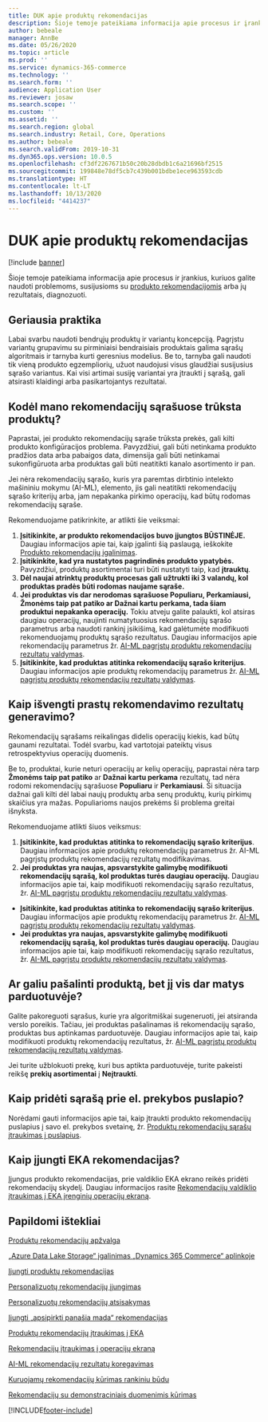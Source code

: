 ```yaml
---
title: DUK apie produktų rekomendacijas
description: Šioje temoje pateikiama informacija apie procesus ir įrankius, kuriuos galite naudoti problemoms, susijusioms su produkto rekomendacijomis arba jų rezultatais, diagnozuoti.
author: bebeale
manager: AnnBe
ms.date: 05/26/2020
ms.topic: article
ms.prod: ''
ms.service: dynamics-365-commerce
ms.technology: ''
ms.search.form: ''
audience: Application User
ms.reviewer: josaw
ms.search.scope: ''
ms.custom: ''
ms.assetid: ''
ms.search.region: global
ms.search.industry: Retail, Core, Operations
ms.author: bebeale
ms.search.validFrom: 2019-10-31
ms.dyn365.ops.version: 10.0.5
ms.openlocfilehash: cf3df2267671b50c20b28dbdb1c6a21696bf2515
ms.sourcegitcommit: 199848e78df5cb7c439b001bdbe1ece963593cdb
ms.translationtype: HT
ms.contentlocale: lt-LT
ms.lasthandoff: 10/13/2020
ms.locfileid: "4414237"
---
```

# <a name="product-recommendations-faq"></a>DUK apie produktų rekomendacijas


[!include [banner](includes/banner.md)]

Šioje temoje pateikiama informacija apie procesus ir įrankius, kuriuos galite naudoti problemoms, susijusioms su [produkto rekomendacijomis](product-recommendations.md) arba jų rezultatais, diagnozuoti.

## <a name="best-practices"></a>Geriausia praktika
Labai svarbu naudoti bendrųjų produktų ir variantų koncepciją. Pagrįstu variantų grupavimu su pirminiaisi bendraisiais produktais galima sąrašų algoritmais ir tarnyba kurti geresnius modelius. Be to, tarnyba gali naudoti tik vieną produkto egzempliorių, užuot naudojusi visus glaudžiai susijusius sąrašo variantus. Kai visi artimai susiję variantai yra įtraukti į sąrašą, gali atsirasti klaidingi arba pasikartojantys rezultatai.

## <a name="why-are-products-missing-from-my-recommendation-lists"></a>Kodėl mano rekomendacijų sąrašuose trūksta produktų?

Paprastai, jei produkto rekomendacijų sąraše trūksta prekės, gali kilti produkto konfigūracijos problema. Pavyzdžiui, gali būti netinkama produkto pradžios data arba pabaigos data, dimensija gali būti netinkamai sukonfigūruota arba produktas gali būti neatitikti kanalo asortimento ir pan.

Jei nėra rekomendacijų sąrašo, kuris yra paremtas dirbtinio intelekto mašininiu mokymu (AI-ML), elemento, jis gali neatitikti rekomendacijų sąrašo kriterijų arba, jam nepakanka pirkimo operacijų, kad būtų rodomas rekomendacijų sąraše.

Rekomenduojame patikrinkite, ar atlikti šie veiksmai:
1. **Įsitikinkite, ar produkto rekomendacijos buvo įjungtos BŪSTINĖJE.** Daugiau informacijos apie tai, kaip įgalinti šią paslaugą, ieškokite [Produkto rekomendacijų įgalinimas](enable-product-recommendations.md).
1. **Įsitikinkite, kad yra nustatytos pagrindinės produkto ypatybės.** Pavyzdžiui, produktų asortimentai turi būti nustatyti taip, kad **įtrauktų**.
1. **Dėl naujai atrinktų produktų procesas gali užtrukti iki 3 valandų, kol produktas pradės būti rodomas naujame sąraše.**
1. **Jei produktas vis dar nerodomas sąrašuose Populiaru, Perkamiausi, Žmonėms taip pat patiko ar Dažnai kartu perkama, tada šiam produktui nepakanka operacijų.** Tokiu atveju galite palaukti, kol atsiras daugiau operacijų, naujinti numatytuosius rekomendacijų sąrašo parametrus arba naudoti rankinį įsikišimą, kad galėtumėte modifikuoti rekomenduojamų produktų sąrašo rezultatus. Daugiau informacijos apie rekomendacijų parametrus žr. [AI-ML pagrįstų produktų rekomendacijų rezultatų valdymas](modify-product-recommendation-results.md).
1. **Įsitikinkite, kad produktas atitinka rekomendacijų sąrašo kriterijus**. Daugiau informacijos apie produktų rekomendacijų parametrus žr. [AI-ML pagrįstų produktų rekomendacijų rezultatų valdymas](modify-product-recommendation-results.md).

## <a name="how-can-i-prevent-poor-recommendation-results-from-being-returned"></a>Kaip išvengti prastų rekomendavimo rezultatų generavimo?

Rekomendacijų sąrašams reikalingas didelis operacijų kiekis, kad būtų gaunami rezultatai. Todėl svarbu, kad vartotojai pateiktų visus retrospektyvius operacijų duomenis.

Be to, produktai, kurie neturi operacijų ar kelių operacijų, paprastai nėra tarp **Žmonėms taip pat patiko** ar **Dažnai kartu perkama** rezultatų, tad nėra rodomi rekomendacijų sąrašuose **Populiaru** ir **Perkamiausi**. Ši situacija dažnai gali kilti dėl labai naujų produktų arba senų produktų, kurių pirkimų skaičius yra mažas. Populiarioms naujos prekėms ši problema greitai išnyksta.

Rekomenduojame atlikti šiuos veiksmus:
1. **Įsitikinkite, kad produktas atitinka to rekomendacijų sąrašo kriterijus**. Daugiau informacijos apie produktų rekomendacijų parametrus žr. AI-ML pagrįstų produktų rekomendacijų rezultatų modifikavimas.
1. **Jei produktas yra naujas, apsvarstykite galimybę modifikuoti rekomendacijų sąrašą, kol produktas turės daugiau operacijų.** Daugiau informacijos apie tai, kaip modifikuoti rekomendacijų sąrašo rezultatus, žr. [AI-ML pagrįstų produktų rekomendacijų rezultatų valdymas](modify-product-recommendation-results.md).


- **Įsitikinkite, kad produktas atitinka to rekomendacijų sąrašo kriterijus**. Daugiau informacijos apie produktų rekomendacijų parametrus žr. [AI-ML pagrįstų produktų rekomendacijų rezultatų valdymas](modify-product-recommendation-results.md).
- **Jei produktas yra naujas, apsvarstykite galimybę modifikuoti rekomendacijų sąrašą, kol produktas turės daugiau operacijų.** Daugiau informacijos apie tai, kaip modifikuoti rekomendacijų sąrašo rezultatus, žr. [AI-ML pagrįstų produktų rekomendacijų rezultatų valdymas](modify-product-recommendation-results.md).

## <a name="can-i-remove-a-product-but-still-see-it-in-the-store"></a>Ar galiu pašalinti produktą, bet jį vis dar matys parduotuvėje?

Galite pakoreguoti sąrašus, kurie yra algoritmiškai sugeneruoti, jei atsiranda verslo poreikis. Tačiau, jei produktas pašalinamas iš rekomendacijų sąrašo, produktas bus aptinkamas parduotuvėje. Daugiau informacijos apie tai, kaip modifikuoti produktų rekomendacijų rezultatus, žr. [AI-ML pagrįstų produktų rekomendacijų rezultatų valdymas](modify-product-recommendation-results.md).

Jei turite užblokuoti prekę, kuri bus aptikta parduotuvėje, turite pakeisti reikšę **prekių asortimentai** į **Neįtraukti**.

## <a name="how-do-i-add-a-list-to-an-e-commerce-page"></a>Kaip pridėti sąrašą prie el. prekybos puslapio?

Norėdami gauti informacijos apie tai, kaip įtraukti produkto rekomendacijų puslapius į savo el. prekybos svetainę, žr. [Produktų rekomendacijų sąrašų įtraukimas į puslapius](add-reco-list-to-page.md).

## <a name="how-do-i-enable-recommendations-on-pos"></a>Kaip įjungti EKA rekomendacijas?

Įjungus produkto rekomendacijas, prie valdiklio EKA ekrano reikės pridėti rekomendacijų skydelį. Daugiau informacijos rasite [Rekomendacijų valdiklio įtraukimas į EKA įrenginių operacijų ekraną](add-recommendations-control-pos-screen.md).

## <a name="additional-resources"></a>Papildomi ištekliai

[Produktų rekomendacijų apžvalga](product-recommendations.md)

[„Azure Data Lake Storage“ įgalinimas „Dynamics 365 Commerce“ aplinkoje](enable-adls-environment.md)

[Įjungti produktų rekomendacijas](enable-product-recommendations.md)

[Personalizuotų rekomendacijų įjungimas](personalized-recommendations.md)

[Personalizuotų rekomendacijų atsisakymas](personalization-gdpr.md)

[Įjungti „apsipirkti panašia mada“ rekomendacijas](shop-similar-looks.md)

[Produktų rekomendacijų įtraukimas į EKA](product.md)

[Rekomendacijų įtraukimas į operacijų ekraną](add-recommendations-control-pos-screen.md)

[AI-ML rekomendacijų rezultatų koregavimas](modify-product-recommendation-results.md)

[Kuruojamų rekomendacijų kūrimas rankiniu būdu](create-editorial-recommendation-lists.md)

[Rekomendacijų su demonstraciniais duomenimis kūrimas](product-recommendations-demo-data.md)


[!INCLUDE[footer-include](../includes/footer-banner.md)]